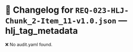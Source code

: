 # 📝 Changelog for `REQ-023-HLJ-Chunk_2-Item_11-v1.0.json` — **hlj_tag_metadata**

❌ No audit.yaml found.
